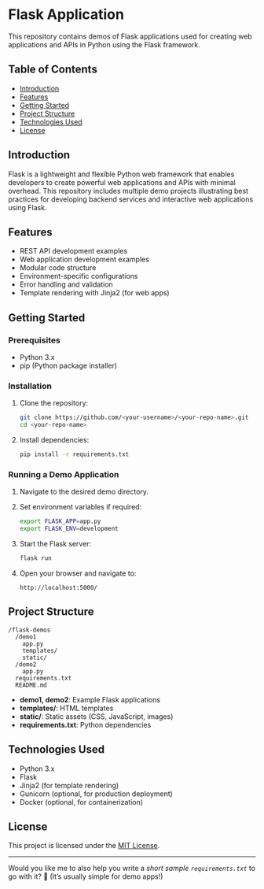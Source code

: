 # Flask Application
This repository contains demos of Flask applications used for creating web applications and APIs in Python using the Flask framework.

## Table of Contents
- [Introduction](#introduction)
- [Features](#features)
- [Getting Started](#getting-started)
- [Project Structure](#project-structure)
- [Technologies Used](#technologies-used)
- [License](#license)

## Introduction

Flask is a lightweight and flexible Python web framework that enables developers to create powerful web applications and APIs with minimal overhead. This repository includes multiple demo projects illustrating best practices for developing backend services and interactive web applications using Flask.

## Features
- REST API development examples
- Web application development examples
- Modular code structure
- Environment-specific configurations
- Error handling and validation
- Template rendering with Jinja2 (for web apps)

## Getting Started

### Prerequisites
- Python 3.x
- pip (Python package installer)

### Installation

1. Clone the repository:
   ```bash
   git clone https://github.com/<your-username>/<your-repo-name>.git
   cd <your-repo-name>
   ```

2. Install dependencies:
   ```bash
   pip install -r requirements.txt
   ```

### Running a Demo Application

1. Navigate to the desired demo directory.
2. Set environment variables if required:
   ```bash
   export FLASK_APP=app.py
   export FLASK_ENV=development
   ```

3. Start the Flask server:
   ```bash
   flask run
   ```

4. Open your browser and navigate to:
   ```
   http://localhost:5000/
   ```

## Project Structure

```
/flask-demos
  /demo1
    app.py
    templates/
    static/
  /demo2
    app.py
  requirements.txt
  README.md
```

- **demo1, demo2**: Example Flask applications
- **templates/**: HTML templates
- **static/**: Static assets (CSS, JavaScript, images)
- **requirements.txt**: Python dependencies

## Technologies Used
- Python 3.x
- Flask
- Jinja2 (for template rendering)
- Gunicorn (optional, for production deployment)
- Docker (optional, for containerization)

## License

This project is licensed under the [MIT License](LICENSE).

---

Would you like me to also help you write a *short sample `requirements.txt`* to go with it? 🚀 (It’s usually simple for demo apps!)
